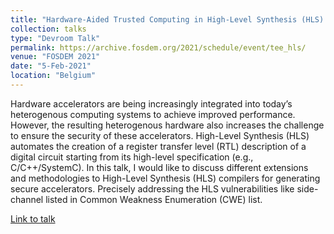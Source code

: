```yaml
---
title: "Hardware-Aided Trusted Computing in High-Level Synthesis (HLS) for FPGAs"
collection: talks
type: "Devroom Talk"
permalink: https://archive.fosdem.org/2021/schedule/event/tee_hls/
venue: "FOSDEM 2021"
date: "5-Feb-2021"
location: "Belgium"
---
```


Hardware accelerators are being increasingly integrated into today’s heterogenous computing systems to achieve improved performance. However, the resulting heterogenous hardware also increases the challenge to ensure the security of these accelerators. High-Level Synthesis (HLS) automates the creation of a register transfer level (RTL) description of a digital circuit starting from its high-level specification (e.g., C/C++/SystemC). In this talk, I would like to discuss different extensions and methodologies to High-Level Synthesis (HLS) compilers for generating secure accelerators. Precisely addressing the HLS vulnerabilities like side-channel listed in Common Weakness Enumeration (CWE) list.

[Link to talk](https://archive.fosdem.org/2021/schedule/event/tee_hls/)
